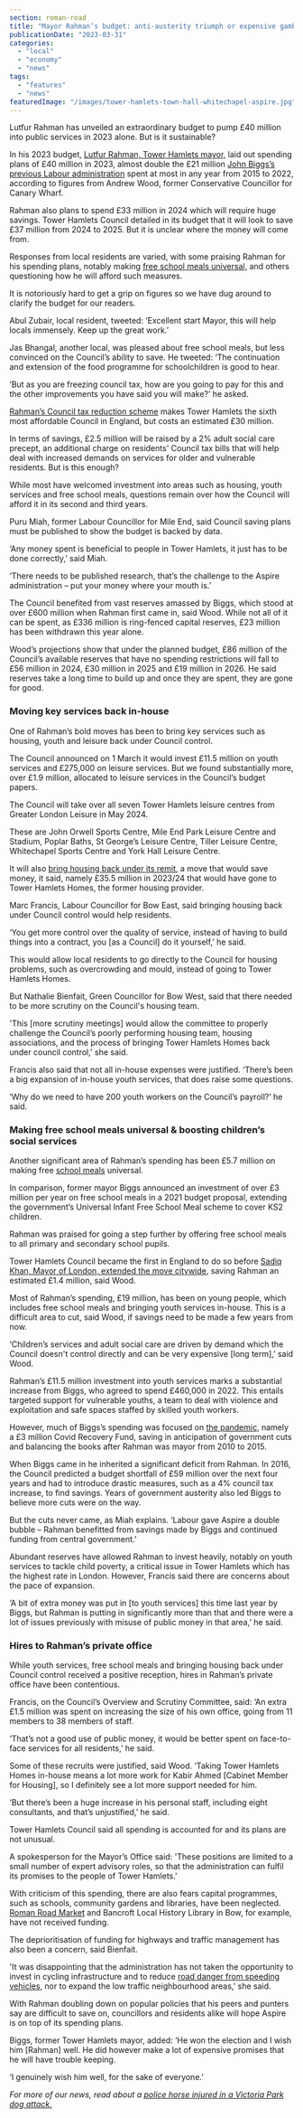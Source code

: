 ```yaml
---
section: roman-road
title: "Mayor Rahman’s budget: anti-austerity triumph or expensive gamble for Tower Hamlets"
publicationDate: "2023-03-31"
categories: 
  - "local"
  - "economy"
  - "news"
tags: 
  - "features"
  - "news"
featuredImage: "/images/tower-hamlets-town-hall-whitechapel-aspire.jpg"
---
```


Lutfur Rahman has unveiled an extraordinary budget to pump £40 million into public services in 2023 alone. But is it sustainable?

In his 2023 budget, [Lutfur Rahman, Tower Hamlets mayor,](https://romanroadlondon.com/mayor-lutfur-rahman-tower-hamlets-interview/) laid out spending plans of £40 million in 2023, almost double the £21 million [John Biggs’s previous Labour administration](https://romanroadlondon.com/may-elections-2022-tower-hamlets-john-biggs/) spent at most in any year from 2015 to 2022, according to figures from Andrew Wood, former Conservative Councillor for Canary Wharf.

Rahman also plans to spend £33 million in 2024 which will require huge savings. Tower Hamlets Council detailed in its budget that it will look to save £37 million from 2024 to 2025. But it is unclear where the money will come from.

Responses from local residents are varied, with some praising Rahman for his spending plans, notably making [free school meals universal,](https://romanroadlondon.com/free-school-meals-secondary-schools-tower-hamlets-first-borough/) and others questioning how he will afford such measures.

It is notoriously hard to get a grip on figures so we have dug around to clarify the budget for our readers.

Abul Zubair, local resident, tweeted: ‘Excellent start Mayor, this will help locals immensely. Keep up the great work.’

Jas Bhangal, another local, was pleased about free school meals, but less convinced on the Council’s ability to save. He tweeted: ‘The continuation and extension of the food programme for schoolchildren is good to hear.

‘But as you are freezing council tax, how are you going to pay for this and the other improvements you have said you will make?’ he asked.

[Rahman’s Council tax reduction scheme](https://romanroadlondon.com/?s=council+tax) makes Tower Hamlets the sixth most affordable Council in England, but costs an estimated £30 million.

In terms of savings, £2.5 million will be raised by a 2% adult social care precept, an additional charge on residents' Council tax bills that will help deal with increased demands on services for older and vulnerable residents. But is this enough?

While most have welcomed investment into areas such as housing, youth services and free school meals, questions remain over how the Council will afford it in its second and third years.

Puru Miah, former Labour Councillor for Mile End, said Council saving plans must be published to show the budget is backed by data.

‘Any money spent is beneficial to people in Tower Hamlets, it just has to be done correctly,’ said Miah.

‘There needs to be published research, that’s the challenge to the Aspire administration – put your money where your mouth is.’

The Council benefited from vast reserves amassed by Biggs, which stood at over £600 million when Rahman first came in, said Wood. While not all of it can be spent, as £336 million is ring-fenced capital reserves, £23 million has been withdrawn this year alone.

Wood’s projections show that under the planned budget, £86 million of the Council’s available reserves that have no spending restrictions will fall to £56 million in 2024, £30 million in 2025 and £19 million in 2026. He said reserves take a long time to build up and once they are spent, they are gone for good.

### Moving key services back in-house

One of Rahman’s bold moves has been to bring key services such as housing, youth and leisure back under Council control.

The Council announced on 1 March it would invest £11.5 million on youth services and £275,000 on leisure services. But we found substantially more, over £1.9 million, allocated to leisure services in the Council’s budget papers.

The Council will take over all seven Tower Hamlets leisure centres from Greater London Leisure in May 2024.

These are John Orwell Sports Centre, Mile End Park Leisure Centre and Stadium, Poplar Baths, St George’s Leisure Centre, Tiller Leisure Centre, Whitechapel Sports Centre and York Hall Leisure Centre.

It will also [bring housing back under its remit,](https://romanroadlondon.com/tower-hamlets-council-brings-housing-services-in-house/) a move that would save money, it said, namely £35.5 million in 2023/24 that would have gone to Tower Hamlets Homes, the former housing provider.

Marc Francis, Labour Councillor for Bow East, said bringing housing back under Council control would help residents.

‘You get more control over the quality of service, instead of having to build things into a contract, you \[as a Council\] do it yourself,’ he said.

This would allow local residents to go directly to the Council for housing problems, such as overcrowding and mould, instead of going to Tower Hamlets Homes.

But Nathalie Bienfait, Green Councillor for Bow West, said that there needed to be more scrutiny on the Council's housing team.

'This \[more scrutiny meetings\] would allow the committee to properly challenge the Council’s poorly performing housing team, housing associations, and the process of bringing Tower Hamlets Homes back under council control,' she said.

Francis also said that not all in-house expenses were justified. ‘There’s been a big expansion of in-house youth services, that does raise some questions.

‘Why do we need to have 200 youth workers on the Council’s payroll?’ he said.

### Making free school meals universal & boosting children’s social services

Another significant area of Rahman’s spending has been £5.7 million on making free [school meals](https://romanroadlondon.com/cost-living-crisis-schools-tower-hamlets/) universal.

In comparison, former mayor Biggs announced an investment of over £3 million per year on free school meals in a 2021 budget proposal, extending the government’s Universal Infant Free School Meal scheme to cover KS2 children.

Rahman was praised for going a step further by offering free school meals to all primary and secondary school pupils. 

Tower Hamlets Council became the first in England to do so before [Sadiq Khan, Mayor of London, extended the move citywide,](https://www.bbc.co.uk/news/uk-england-london-64743013) saving Rahman an estimated £1.4 million, said Wood.

Most of Rahman’s spending, £19 million, has been on young people, which includes free school meals and bringing youth services in-house. This is a difficult area to cut, said Wood, if savings need to be made a few years from now.

‘Children’s services and adult social care are driven by demand which the Council doesn't control directly and can be very expensive \[long term\],’ said Wood.

Rahman’s £11.5 million investment into youth services marks a substantial increase from Biggs, who agreed to spend £460,000 in 2022. This entails targeted support for vulnerable youths, a team to deal with violence and exploitation and safe spaces staffed by skilled youth workers.

However, much of Biggs’s spending was focused on [the pandemic,](https://romanroadlondon.com/high-street-coronavirus-impact/) namely a £3 million Covid Recovery Fund, saving in anticipation of government cuts and balancing the books after Rahman was mayor from 2010 to 2015.

When Biggs came in he inherited a significant deficit from Rahman. In 2016, the Council predicted a budget shortfall of £59 million over the next four years and had to introduce drastic measures, such as a 4% council tax increase, to find savings. Years of government austerity also led Biggs to believe more cuts were on the way.

But the cuts never came, as Miah explains. ‘Labour gave Aspire a double bubble – Rahman benefitted from savings made by Biggs and continued funding from central government.’

Abundant reserves have allowed Rahman to invest heavily, notably on youth services to tackle child poverty, a critical issue in Tower Hamlets which has the highest rate in London. However, Francis said there are concerns about the pace of expansion.

‘A bit of extra money was put in \[to youth services\] this time last year by Biggs, but Rahman is putting in significantly more than that and there were a lot of issues previously with misuse of public money in that area,’ he said.

### Hires to Rahman’s private office

While youth services, free school meals and bringing housing back under Council control received a positive reception, hires in Rahman’s private office have been contentious.

Francis, on the Council’s Overview and Scrutiny Committee, said: ‘An extra £1.5 million was spent on increasing the size of his own office, going from 11 members to 38 members of staff.

‘That’s not a good use of public money, it would be better spent on face-to-face services for all residents,’ he said.

Some of these recruits were justified, said Wood. ‘Taking Tower Hamlets Homes in-house means a lot more work for Kabir Ahmed \[Cabinet Member for Housing\], so I definitely see a lot more support needed for him.

‘But there’s been a huge increase in his personal staff, including eight consultants, and that’s unjustified,’ he said. 

Tower Hamlets Council said all spending is accounted for and its plans are not unusual.

A spokesperson for the Mayor’s Office said: 'These positions are limited to a small number of expert advisory roles, so that the administration can fulfil its promises to the people of Tower Hamlets.'

With criticism of this spending, there are also fears capital programmes, such as schools, community gardens and libraries, have been neglected. [Roman Road Market](https://romanroadlondon.com/roman-road-market-history/) and Bancroft Local History Library in Bow, for example, have not received funding.

The deprioritisation of funding for highways and traffic management has also been a concern, said Bienfait.

'It was disappointing that the administration has not taken the opportunity to invest in cycling infrastructure and to reduce [road danger from speeding vehicles,](https://romanroadlondon.com/boy-hit-speeding-car-grove-road-mile-end/) nor to expand the low traffic neighbourhood areas,' she said.

With Rahman doubling down on popular policies that his peers and punters say are difficult to save on, councillors and residents alike will hope Aspire is on top of its spending plans.

Biggs, former Tower Hamlets mayor, added: ‘He won the election and I wish him \[Rahman\] well. He did however make a lot of expensive promises that he will have trouble keeping.

‘I genuinely wish him well, for the sake of everyone.’

_For more of our news, read about a [police horse injured in a Victoria Park dog attack.](https://romanroadlondon.com/police-horse-dog-attack-victoria-park/)_


